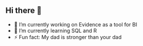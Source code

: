 ## Hi there 👋
- 🔭 I’m currently working on Evidence as a tool for BI
- 🌱 I’m currently learning SQL and R
- ⚡ Fun fact: My dad is stronger than your dad
<!--
**SlipTerrible2200/SlipTerrible2200** is a ✨ _special_ ✨ repository because its `README.md` (this file) appears on your GitHub profile.


-->
